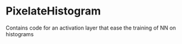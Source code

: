 # PixelateHistogram
Contains code for an activation layer that ease the training of NN on histograms

